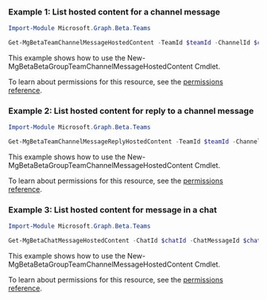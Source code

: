 ### Example 1: List hosted content for a channel message

```powershellImport-Module Microsoft.Graph.Beta.Teams

Get-MgBetaTeamChannelMessageHostedContent -TeamId $teamId -ChannelId $channelId -ChatMessageId $chatMessageId
```
This example shows how to use the New-MgBetaBetaGroupTeamChannelMessageHostedContent Cmdlet.
To learn about permissions for this resource, see the [permissions reference](/graph/permissions-reference).

### Example 2: List hosted content for reply to a channel message

```powershellImport-Module Microsoft.Graph.Beta.Teams

Get-MgBetaTeamChannelMessageReplyHostedContent -TeamId $teamId -ChannelId $channelId -ChatMessageId $chatMessageId -ChatMessageId1 $chatMessageId1
```
This example shows how to use the New-MgBetaBetaGroupTeamChannelMessageHostedContent Cmdlet.
To learn about permissions for this resource, see the [permissions reference](/graph/permissions-reference).

### Example 3: List hosted content for message in a chat

```powershellImport-Module Microsoft.Graph.Beta.Teams

Get-MgBetaChatMessageHostedContent -ChatId $chatId -ChatMessageId $chatMessageId
```
This example shows how to use the New-MgBetaBetaGroupTeamChannelMessageHostedContent Cmdlet.
To learn about permissions for this resource, see the [permissions reference](/graph/permissions-reference).


